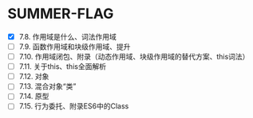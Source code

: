 # SUMMER-FLAG
- [x] 7.8. 作用域是什么、词法作用域 
- [ ] 7.9. 函数作用域和块级作用域、提升 
- [ ] 7.10. 作用域闭包、附录（动态作用域、块级作用域的替代方案、this词法）
- [ ] 7.11. 关于this、this全面解析
- [ ] 7.12. 对象 
- [ ] 7.13. 混合对象“类” 
- [ ] 7.14. 原型
- [ ] 7.15. 行为委托、附录ES6中的Class
